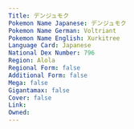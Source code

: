 ```yaml
---
﻿Title: デンジュモク
Pokemon Name Japanese: デンジュモク
Pokemon Name German: Voltriant
Pokemon Name English: Xurkitree
Language Card: Japanese
National Dex Number: 796
Region: Alola
Regional Form: false
Additional Form: false
Mega: false
Gigantamax: false
Cover: false
Link: 
Owned: 
---
```

